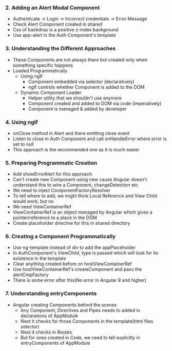 ### 2. Adding an Alert Modal Component

* Authenticate -> Login -> Incorrect credentials -> Error Message
* Check Alert Component created in shared
* Css of backdrop is a positive z-index background
* Use app-alert in the Auth Component's template

### 3. Understanding the Different Approaches

* These Components are not always there but created only when something specific happens
* Loaded Programmatically
  * Using ngIf
    * Component embedded via selector (declaratively)
    * ngIf controls whether Component is added to the DOM
  * Dynamic Component Loader
    * Helper utility that we shouldn't use anymore
    * Component created and added to DOM via code (imperatively)
    * Component is managed & added by developer

### 4. Using ngIf

* onClose method in Alert and there emitting close event
* Listen to close in Auth Component and call onHandleError where error is set to null
* This approach is the recommended one as it is much easier

### 5. Preparing Programmatic Creation

* Add showErrorAlert for this approach
* Can't create new Component using new cause Angular doesn't understand this to wire a Component, changeDetection etc
* We need to inject ComponentFactoryResolver
* To tell where to add, we might think Local Reference and View Child would work, but no
* We need ViewContainerRef
* ViewContainerRef is an object managed by Angular which gives a pointer/reference to a place in the DOM
* Create placeholder directive for this in shared directory

### 6. Creating a Component Programmatically

* Use ng-template instead of div to add the appPlaceholder
* In AuthComponent's ViewChild, type is passed which will look for its existence in the template
* Clear anything created before on hostViewContainerRef
* Use hostViewContainerRef's createComponent and pass the alertCmpFactory
* There is some error after this(No error in Angular 9 and higher)

### 7. Understanding entryComponents

* Angular creating Components behind the scenes
  * Any Component, Directives and Pipes needs to added in declarations of AppModule
  * Next it checks for those Components in the template(html files selector) 
  * Next it checks in Routes
  * But for ones created in Code, we need to tell explicitly in entryComponents of AppModule